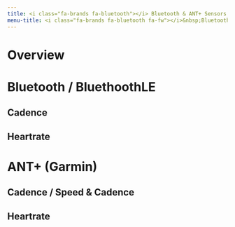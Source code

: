 ```yaml
---
title: <i class="fa-brands fa-bluetooth"></i> Bluetooth & ANT+ Sensors
menu-title: <i class="fa-brands fa-bluetooth fa-fw"></i>&nbsp;Bluetooth & ANT+
---
```

# Overview
# <i class="fa-brands fa-bluetooth"></i> Bluetooth / BluethoothLE
## <i class="fa-solid fa-arrow-rotate-left"></i> Cadence
## <i class="fa-solid fa-heart-pulse"></i> Heartrate
# ANT+ (Garmin)
## <i class="fa-solid fa-arrow-rotate-left"></i> Cadence / Speed & Cadence
## <i class="fa-solid fa-heart-pulse"></i> Heartrate